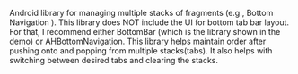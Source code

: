 Android library for managing multiple stacks of fragments (e.g., Bottom Navigation ). This library does NOT include the UI for bottom tab bar layout. For that, I recommend either BottomBar (which is the library shown in the demo) or AHBottomNavigation. This library helps maintain order after pushing onto and popping from multiple stacks(tabs). It also helps with switching between desired tabs and clearing the stacks.

